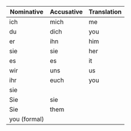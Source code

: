 | Nominative | Accusative | Translation |
| ---------- | ---------- | ---------- |
| ich        | mich       | me         |
| du         | dich       | you        |
| er         | ihn        | him        |
| sie        | sie        | her        |
| es         | es         | it         |
| wir        | uns        | us         |
| ihr        | euch       | you        |
| sie        |            |            |
Sie | sie
Sie | them
you (formal) |
